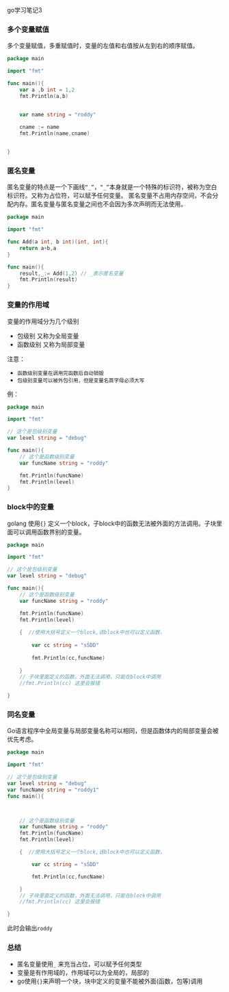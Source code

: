 go学习笔记3


### 多个变量赋值
多个变量赋值，多重赋值时，变量的左值和右值按从左到右的顺序赋值。
```go
package main

import "fmt"

func main(){
	var a ,b int = 1,2
	fmt.Println(a,b)


	var name string = "roddy"
	
	cname := name
	fmt.Println(name,cname)


}
```


### 匿名变量

匿名变量的特点是一个下画线```“_”```，``“_”``本身就是一个特殊的标识符，被称为空白标识符。又称为占位符，可以赋予任何变量。
匿名变量不占用内存空间，不会分配内存。匿名变量与匿名变量之间也不会因为多次声明而无法使用。

```go
package main

import "fmt"

func Add(a int, b int)(int, int){
	return a+b,a
}

func main(){
	result,_:= Add(1,2) // _表示匿名变量
	fmt.Println(result)
}

```

### 变量的作用域

变量的作用域分为几个级别

- 包级别  又称为全局变量
- 函数级别 又称为局部变量

注意：

- ``函数级别变量在调用完函数后自动销毁``
- ``包级别变量可以被外包引用，但是变量名首字母必须大写``

例：

```go
package main

import "fmt"

// 这个是包级别变量
var level string = "debug"

func main(){
	// 这个是函数级别变量
	var funcName string = "roddy"

	fmt.Println(funcName)
	fmt.Println(level)
}
```

### block中的变量
golang 使用``{}`` 定义一个block，子block中的函数无法被外面的方法调用。子块里面可以调用函数界别的变量。


```go
package main

import "fmt"

// 这个是包级别变量
var level string = "debug"

func main(){
	// 这个是函数级别变量
	var funcName string = "roddy"

	fmt.Println(funcName)
	fmt.Println(level)
	
	{  //使用大括号定义一个block,该block中也可以定义函数，
		
		var cc string = "sSDD"
		
		fmt.Println(cc,funcName)
		
	}
	// 子块里面定义的函数，外面无法调用，只能在block中调用
	//fmt.Println(cc) 这里会报错

}
```

### 同名变量

Go语言程序中全局变量与局部变量名称可以相同，但是函数体内的局部变量会被优先考虑。

```go
package main

import "fmt"

// 这个是包级别变量
var level string = "debug"
var funcName string = "roddy1"
func main(){



	// 这个是函数级别变量
	var funcName string = "roddy"
	fmt.Println(funcName)
	fmt.Println(level)

	{  //使用大括号定义一个block,该block中也可以定义函数，

		var cc string = "sSDD"

		fmt.Println(cc,funcName)

	}
	// 子块里面定义的函数，外面无法调用，只能在block中调用
	//fmt.Println(cc) 这里会报错

}
```

此时会输出``roddy``



### 总结

- 匿名变量使用``_`` 来充当占位，可以赋予任何类型
- 变量是有作用域的，作用域可以为全局的，局部的
- go使用``{}``来声明一个块，块中定义的变量不能被外面(函数，包等)调用






